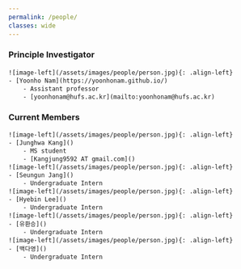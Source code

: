 ```yaml
---
permalink: /people/
classes: wide
---
```


### Principle Investigator
    ![image-left](/assets/images/people/person.jpg){: .align-left}
    - [Yoonho Nam](https://yoonhonam.github.io/)
        - Assistant professor
        - [yoonhonam@hufs.ac.kr](mailto:yoonhonam@hufs.ac.kr)
### Current Members
    ![image-left](/assets/images/people/person.jpg){: .align-left}
    - [Junghwa Kang]()
        - MS student
        - [Kangjung9592 AT gmail.com]()
    ![image-left](/assets/images/people/person.jpg){: .align-left}
    - [Seungun Jang]()
        - Undergraduate Intern
    ![image-left](/assets/images/people/person.jpg){: .align-left}
    - [Hyebin Lee]()
        - Undergraduate Intern
    ![image-left](/assets/images/people/person.jpg){: .align-left}
    - [유환승]()
        - Undergraduate Intern
    ![image-left](/assets/images/people/person.jpg){: .align-left}
    - [백다영]()
        - Undergraduate Intern
